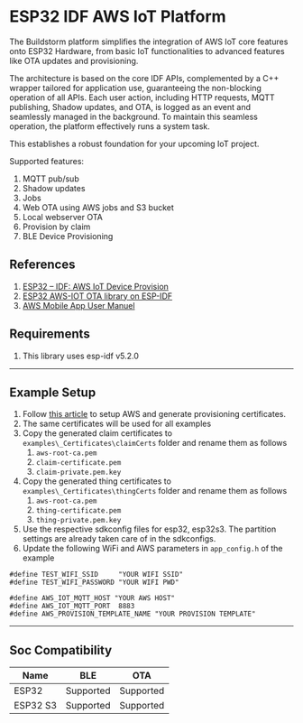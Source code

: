 # ESP32 IDF AWS IoT Platform
The Buildstorm platform simplifies the integration of AWS IoT core features onto ESP32 Hardware, from basic IoT functionalities to advanced features like OTA updates and provisioning.

The architecture is based on the core IDF APIs, complemented by a C++ wrapper tailored for application use, guaranteeing the non-blocking operation of all APIs. Each user action, including HTTP requests, MQTT publishing, Shadow updates, and OTA, is logged as an event and seamlessly managed in the background. To maintain this seamless operation, the platform effectively runs a system task.

This establishes a robust foundation for your upcoming IoT project.

Supported features:

1. MQTT pub/sub
2. Shadow updates
3. Jobs
4. Web OTA using AWS jobs and S3 bucket
5. Local webserver OTA
6. Provision by claim
7. BLE Device Provisioning

## References
1. [ESP32 – IDF: AWS IoT Device Provision](https://buildstorm.com/blog/esp32-idf-aws-iot-device-provision/)
2. [ESP32 AWS-IOT OTA library on ESP-IDF](https://buildstorm.com/blog/esp32-aws-iot-ota-library-on-esp-idf/)
3. [AWS Mobile App User Manuel](https://buildstorm.com/blog/esp32-aws-iot-ota-library-on-esp-idf/)


## Requirements
1. This library uses esp-idf v5.2.0

---

## Example Setup
1. Follow [this article](https://buildstorm.com/blog/aws_iot_provision_by_claim/) to setup AWS and generate provisioning certificates.
2. The same certificates will be used for all examples
3. Copy the generated claim certificates to `examples\_Certificates\claimCerts` folder and rename them as follows
   1. `aws-root-ca.pem`
   2. `claim-certificate.pem`
   3. `claim-private.pem.key`
3. Copy the generated thing certificates to `examples\_Certificates\thingCerts` folder and rename them as follows
   1. `aws-root-ca.pem`
   2. `thing-certificate.pem`
   3. `thing-private.pem.key`
4. Use the respective sdkconfig files for esp32, esp32s3. The partition settings are already taken care of in the sdkconfigs.
5. Update the following WiFi and AWS parameters in `app_config.h` of the example
```
#define TEST_WIFI_SSID     "YOUR WIFI SSID"
#define TEST_WIFI_PASSWORD "YOUR WIFI PWD"

#define AWS_IOT_MQTT_HOST "YOUR AWS HOST"
#define AWS_IOT_MQTT_PORT  8883
#define AWS_PROVISION_TEMPLATE_NAME "YOUR PROVISION TEMPLATE"

```

---

## Soc Compatibility

| Name     | BLE       | OTA       |
| -------- | --------- | --------- |
| ESP32    | Supported | Supported |
| ESP32 S3 | Supported | Supported |
